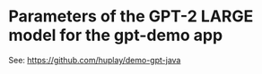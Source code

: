 # Parameters of the GPT-2 LARGE model for the gpt-demo app

See: https://github.com/huplay/demo-gpt-java
